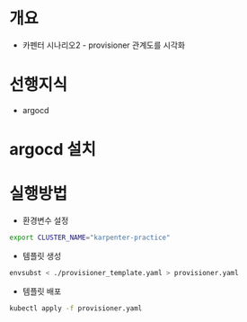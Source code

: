 # 개요
* 카펜터 시나리오2 - provisioner 관계도를 시각화

# 선행지식
* argocd

# argocd 설치

# 실행방법
* 환경변수 설정

```bash
export CLUSTER_NAME="karpenter-practice"
```

* 템플릿 생성

```bash
envsubst < ./provisioner_template.yaml > provisioner.yaml
```

* 템플릿 배포

```bash
kubectl apply -f provisioner.yaml
```
